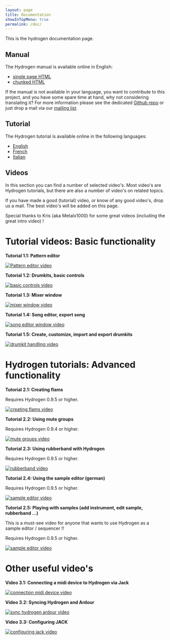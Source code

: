 ```yaml
---
layout: page
title: Documentation
showInTopMenu: true
permalink: /doc/
---
```


This is the hydrogen documentation page.

## Manual

The Hydrogen manual is available online in English:
+  [single page HTML](../documentation/manual/manual_en_single_page.html)
+  [chunked HTML](../documentation/manual/manual_en_chunked/index.html)

If the manual is not available in your language, you want to
contribute to this project, and you have some spare time at hand, why
not considering translating it? For more information please see the
dedicated [Github
repo](https://github.com/hydrogen-music/documentation) or just drop a
mail via our [mailing list](http://lists.sourceforge.net/mailman/listinfo/hydrogen-devel).

## Tutorial

The Hydrogen tutorial is available online in the following languages:
+  [English](../documentation/tutorial/tutorial_en.html)
+  [French](../documentation/tutorial/tutorial_fr.html)
+  [Italian](../documentation/tutorial/tutorial_it.html)

## Videos

In this section you can find a number of selected video's.  Most video's are Hydrogen tutorials, but there are also a number of video's on related topics.

If you have made a good (tutorial) video, or know of any good video's, drop us a mail.  The best video's will be added on this page.

Special thanks to Kris (aka Metalx1000) for some great videos (including the great intro video) !


# Tutorial videos: Basic functionality 

**Tutorial 1.1: Pattern editor**

[![Pattern editor video](http://img.youtube.com/vi/icCNosEm-dQ/0.jpg)](http://www.youtube.com/watch?v=icCNosEm-dQ "Pattern editor tutorial")

**Tutorial 1.2: Drumkits, basic controls**

[![basic controls video](http://img.youtube.com/vi/eiewQbtEvWM/0.jpg)](http://www.youtube.com/watch?v=eiewQbtEvWM "basic control tutorial")

**Tutorial 1.3: Mixer window**

[![mixer window video](http://img.youtube.com/vi/Vz66wT8ouXQ/0.jpg)](http://www.youtube.com/watch?v=Vz66wT8ouXQ "mixer window tutorial")

**Tutorial 1.4: Song editor, export song**

[![song editor window video](http://img.youtube.com/vi/rreB7_5ryUE/0.jpg)](http://www.youtube.com/watch?v=rreB7_5ryUE "song editor window tutorial")

**Tutorial 1.5: Create, customize, import and export drumkits**

[![drumkit handling video](http://img.youtube.com/vi/fMAaLiPgKis/0.jpg)](http://www.youtube.com/watch?v=fMAaLiPgKis "drumkit handling tutorial")

# Hydrogen tutorials: Advanced functionality

**Tutorial 2.1: Creating flams**

Requires Hydrogen 0.9.5 or higher.

[![creating flams video](http://img.youtube.com/vi/QbAJMK3ZX-0/0.jpg)](http://www.youtube.com/watch?v=QbAJMK3ZX-0 "creating flams")

**Tutorial 2.2: Using mute groups**

Requires Hydrogen 0.9.4 or higher.

[![mute groups video](http://img.youtube.com/vi/D5Mrh9x_mGY/0.jpg)](http://www.youtube.com/watch?v=D5Mrh9x_mGY "mute groups")

**Tutorial 2.3: Using rubberband with Hydrogen**

Requires Hydrogen 0.9.5 or higher.

[![rubberband video](http://img.youtube.com/vi/8h0ecGRHHSo/0.jpg)](http://www.youtube.com/watch?v=8h0ecGRHHSo "rubberband")

**Tutorial 2.4: Using the sample editor (german)**

Requires Hydrogen 0.9.5 or higher.

[![sample editor video](http://img.youtube.com/vi/Tq7QUHo-hVE/0.jpg)](http://www.youtube.com/watch?v=Tq7QUHo-hVE "sample editor")

**Tutorial 2.5: Playing with samples (add instrument, edit sample, rubberband ...)**

This is a must-see video for anyone that wants to use Hydrogen as a sample editor / sequencer !!

Requires Hydrogen 0.9.5 or higher.

[![sample editor video](../images/screenshots/sample_editor_video.png)](http://popez.org/~wolke/hydrogen/video/h2-video.ogv "sample editor")

# Other useful video's

**Video 3.1: Connecting a midi device to Hydrogen via Jack**

[![connection midi device video](http://img.youtube.com/vi/gm8rm2oIGAQ/0.jpg)](https://www.youtube.com/watch?v=gm8rm2oIGAQ "connecting midi device")

**Video 3.2: Syncing Hydrogen and Ardour**

[![sync hydrogen ardour video](http://img.youtube.com/vi/hLecnV0HGNU/0.jpg)](https://www.youtube.com/watch?v=hLecnV0HGNU "sync hydrogen ardour")

**Video 3.3: Configuring JACK**

[![configuring jack video](http://img.youtube.com/vi/fMz6fDGBnA4/0.jpg)](https://www.youtube.com/watch?v=fMz6fDGBnA4 "configuring jack")


